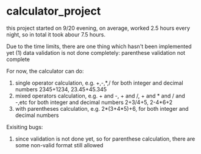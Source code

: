# calculator_project


this project started on 9/20 evening, on average, worked 2.5 hours every night, so in total it took abour 7.5 hours.

Due to the time limits, there are one thing which hasn't been implemented yet
 (1) data validation is not done completely: parenthese validation not complete 

For now, the calculator can do:
  1. single operator calculation, e.g. +,-,*,/ for both integer and decimal numbers
     2345+1234, 23.45+45.345
  2. mixed operators calculation, e.g. + and -, + and /, + and * and / and -,etc for both integer and decimal numbers
     2+3/4+5, 2-4*6+2
  3. with parentheses calculation, e.g. 2*(3+4*5)+6, for both integer and decimal numbers
    
  
  
Exisiting bugs:
  1. since validation is not done yet, so for parenthese calculation, there are some non-valid format still allowed

